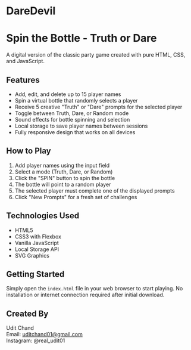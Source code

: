 # DareDevil
# Spin the Bottle - Truth or Dare

A digital version of the classic party game created with pure HTML, CSS, and JavaScript.

## Features

- Add, edit, and delete up to 15 player names
- Spin a virtual bottle that randomly selects a player
- Receive 5 creative "Truth" or "Dare" prompts for the selected player
- Toggle between Truth, Dare, or Random mode
- Sound effects for bottle spinning and selection
- Local storage to save player names between sessions
- Fully responsive design that works on all devices

## How to Play

1. Add player names using the input field
2. Select a mode (Truth, Dare, or Random)
3. Click the "SPIN" button to spin the bottle
4. The bottle will point to a random player
5. The selected player must complete one of the displayed prompts
6. Click "New Prompts" for a fresh set of challenges

## Technologies Used

- HTML5
- CSS3 with Flexbox
- Vanilla JavaScript
- Local Storage API
- SVG Graphics

## Getting Started

Simply open the `index.html` file in your web browser to start playing. No installation or internet connection required after initial download.

## Created By

Udit Chand  
Email: uditchand01@gmail.com  
Instagram: @real_udit01 
